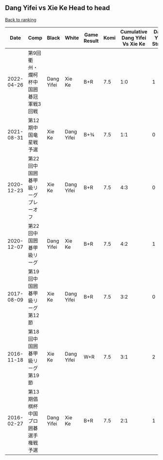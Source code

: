 ## Dang Yifei vs Xie Ke Head to head

[Back to ranking](../../index.md)




| **Date** | **Comp** | **Black** | **White** | **Game Result** | **Komi** | **Cumulative Dang Yifei Vs Xie Ke** | **Dang Yifei Streak** | **Xie Ke Streak** | 
| --- | --- | --- | --- | --- | --- | --- | --- | --- |
| 2022-04-26 | 第9回衢州・爛柯杯中国囲碁冠軍戦3回戦 | Dang Yifei | Xie Ke | B+R | 7.5 | 1:0 | 1 | 0 | 
| 2021-08-31 | 第12期中国竜星戦予選 | Xie Ke | Dang Yifei | B+¾ | 7.5 | 1:1 | 0 | 1 | 
| 2020-12-23 | 第22回中国囲碁甲級リーグプレーオフ | Xie Ke | Dang Yifei | B+R | 7.5 | 4:3 | 0 | 1 | 
| 2020-12-07 | 第22回中国囲碁甲級リーグ | Dang Yifei | Xie Ke | B+R | 7.5 | 4:2 | 1 | 0 | 
| 2017-08-09 | 第19回中国囲碁甲級リーグ第12節 | Xie Ke | Dang Yifei | B+R | 7.5 | 3:2 | 0 | 1 | 
| 2016-11-18 | 第18回中国囲碁甲級リーグ第19節 | Xie Ke | Dang Yifei | W+R | 7.5 | 3:1 | 2 | 0 | 
| 2016-02-27 | 第13期倡棋杯中国プロ囲碁選手権戦予選 | Dang Yifei | Xie Ke | B+R | 7.5 | 2:1 | 1 | 0 |




